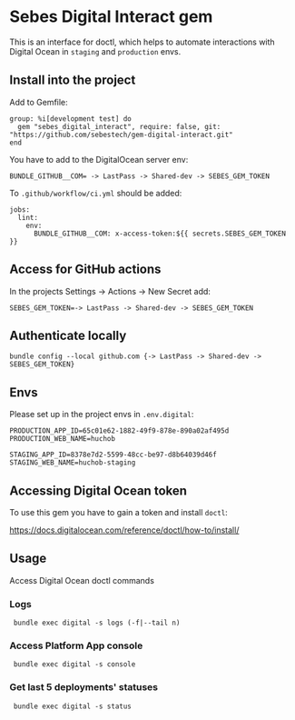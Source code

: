 # Sebes Digital Interact gem

This is an interface for doctl, which helps to automate interactions with Digital Ocean in `staging` and `production` envs.

## Install into the project
Add to Gemfile:
```
group: %i[development test] do
  gem "sebes_digital_interact", require: false, git: "https://github.com/sebestech/gem-digital-interact.git"
end
```
You have to add to the DigitalOcean server env:
```
BUNDLE_GITHUB__COM= -> LastPass -> Shared-dev -> SEBES_GEM_TOKEN
```
To `.github/workflow/ci.yml` should be added:
```
jobs:
  lint:
    env:
      BUNDLE_GITHUB__COM: x-access-token:${{ secrets.SEBES_GEM_TOKEN }}
```

## Access for GitHub actions 

In the projects Settings -> Actions -> New Secret add:

```
SEBES_GEM_TOKEN=-> LastPass -> Shared-dev -> SEBES_GEM_TOKEN
```

## Authenticate locally

```
bundle config --local github.com {-> LastPass -> Shared-dev -> SEBES_GEM_TOKEN}
```

## Envs

Please set up in the project envs in `.env.digital`:
```
PRODUCTION_APP_ID=65c01e62-1882-49f9-878e-890a02af495d
PRODUCTION_WEB_NAME=huchob

STAGING_APP_ID=8378e7d2-5599-48cc-be97-d8b64039d46f
STAGING_WEB_NAME=huchob-staging
```


## Accessing Digital Ocean token

To use this gem you have to gain a token and install `doctl`:

https://docs.digitalocean.com/reference/doctl/how-to/install/


## Usage

Access Digital Ocean doctl commands 

### Logs
```
 bundle exec digital -s logs (-f|--tail n) 
```

### Access Platform App console
```
 bundle exec digital -s console
```

### Get last 5 deployments' statuses
```
 bundle exec digital -s status
```
